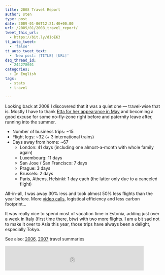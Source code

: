 ```yaml
---
title: 2008 Travel Report
author: sten
type: post
date: 2009-01-06T12:21:40+00:00
url: /2009/01/2008_travel_report/
tweet_this_url:
  - https://bit.ly/dIoE63
tt_auto_tweet:
  - 'false'
tt_auto_tweet_text:
  - 'New post: [TITLE] [URL]'
dsq_thread_id:
  - 244278601
categories:
  - In English
tags:
  - stats
  - travel

---
```

Looking back at 2008 I discovered that it was a quiet one &#8212; travel-wise that is. Mostly I have to thank [Etta for her appearance in May][1] and becoming a good excuse for some no-fly-zone right before and paternity leave after, running into the summer.

  * Number of business trips: ~15
  * Flight legs: ~32 (+ 3 international trains)
  * Days away from home: ~67 
      * London: 41 days (including one almost-a-month with whole family again)
      * Luxembourg: 11 days
      * San Jose / San Francisco: 7 days
      * Prague: 3 days
      * Brussels: 2 days
      * Paris, Athens, Helsinki: 1 day each (the latter only due to a canceled flight)

All-in-all, I was away 30% less and took almost 50% less flights than the year before. More [video calls][2], logistical efficiency and less carbon footprint&#8230;

It was really nice to spend most of vacation time in Estonia, adding just over a week in Italy (first time there, btw) with two more flights. I am a bit sad not to make it over to Asia this year, those trips have always been a delight, especially Tokyo. 

See also: [2006][3], [2007][4] travel summaries

<iframe src="http://www.facebook.com/plugins/like.php?href=http%3A%2F%2Fsten.tamkivi.com%2F2009%2F01%2F2008_travel_report%2F&layout=standard&show_faces=true&width=450&action=like&colorscheme=light&height=80" scrolling="no" frameborder="0" style="border:none; overflow:hidden; width:450px; height:80px;" allowTransparency="true"></iframe>

 [1]: http://gustavpaul.tamkivi.com/2008/05/11/eriti-uusi-sunnipaevi/
 [2]: http://www.skype.com/allfeatures/videocall/
 [3]: http://sten.tamkivi.com/2007/01/2006_travel_summary.html
 [4]: http://sten.tamkivi.com/2007/12/2007_travel_stats.html